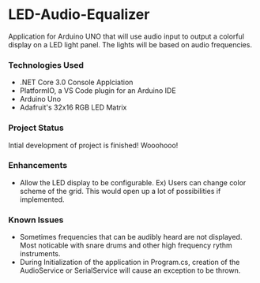 # LED-Audio-Equalizer
Application for Arduino UNO that will use audio input to output a colorful display on a LED light panel. The lights will be based on audio frequencies.

### Technologies Used
- .NET Core 3.0 Console Applciation
- PlatformIO, a VS Code plugin for an Arduino IDE
- Arduino Uno
- Adafruit's 32x16 RGB LED Matrix

### Project Status
Intial development of project is finished! Wooohooo!

### Enhancements
- Allow the LED display to be configurable. Ex) Users can change color scheme of the grid.
  This would open up a lot of possibilities if implemented.

### Known Issues
- Sometimes frequencies that can be audibly heard are not displayed. Most noticable with snare drums and other high frequency rythm instruments. 
- During Initialization of the application in Program.cs, creation of the AudioService or SerialService will cause an exception to be thrown.
